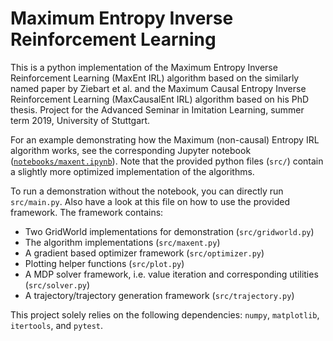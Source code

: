 # Maximum Entropy Inverse Reinforcement Learning

This is a python implementation of the Maximum Entropy Inverse Reinforcement Learning (MaxEnt IRL) algorithm based on the similarly named paper by Ziebart et al. and the Maximum Causal Entropy Inverse Reinforcement Learning (MaxCausalEnt IRL) algorithm based on his PhD thesis.
Project for the Advanced Seminar in Imitation Learning, summer term 2019, University of Stuttgart.

For an example demonstrating how the Maximum (non-causal) Entropy IRL algorithm works, see the corresponding Jupyter notebook ([`notebooks/maxent.ipynb`][nb-viewer]).
Note that the provided python files (`src/`) contain a slightly more optimized implementation of the algorithms.

To run a demonstration without the notebook, you can directly run `src/main.py`.
Also have a look at this file on how to use the provided framework.
The framework contains:
- Two GridWorld implementations for demonstration (`src/gridworld.py`)
- The algorithm implementations (`src/maxent.py`)
- A gradient based optimizer framework (`src/optimizer.py`)
- Plotting helper functions (`src/plot.py`)
- A MDP solver framework, i.e. value iteration and corresponding utilities (`src/solver.py`)
- A trajectory/trajectory generation framework (`src/trajectory.py`)

This project solely relies on the following dependencies: `numpy`, `matplotlib`, `itertools`, and `pytest`.

[nb-viewer]: https://nbviewer.jupyter.org/github/qzed/irl-maxent/blob/master/notebooks/maxent.ipynb
